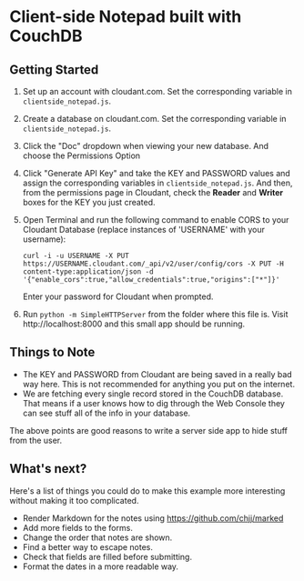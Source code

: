 # Client-side Notepad built with CouchDB

## Getting Started

1. Set up an account with cloudant.com. Set the corresponding variable in `clientside_notepad.js`.
2. Create a database on cloudant.com. Set the corresponding variable in `clientside_notepad.js`.
3. Click the "Doc" dropdown when viewing your new database. And choose the Permissions Option
4. Click "Generate API Key" and take the KEY and PASSWORD values and assign the corresponding variables in `clientside_notepad.js`. And then, from the permissions page in Cloudant, check the **Reader** and **Writer** boxes for the KEY you just created.
5. Open Terminal and run the following command to enable CORS to your Cloudant Database (replace instances of 'USERNAME' with your username):

    ```
    curl -i -u USERNAME -X PUT https://USERNAME.cloudant.com/_api/v2/user/config/cors -X PUT -H content-type:application/json -d '{"enable_cors":true,"allow_credentials":true,"origins":["*"]}'
    ```

    Enter your password for Cloudant when prompted.
6. Run `python -m SimpleHTTPServer` from the folder where this file is. Visit http://localhost:8000 and this small app should be running.

## Things to Note

- The KEY and PASSWORD from Cloudant are being saved in a really bad way here. This is not recommended for anything you put on the internet.
- We are fetching every single record stored in the CouchDB database. That means if a user knows how to dig through the Web Console they can see stuff all of the info in your database.

The above points are good reasons to write a server side app to hide stuff from the user.

## What's next?

Here's a list of things you could do to make this example more interesting without making it too complicated.

- Render Markdown for the notes using https://github.com/chjj/marked
- Add more fields to the forms.
- Change the order that notes are shown.
- Find a better way to escape notes.
- Check that fields are filled before submitting.
- Format the dates in a more readable way.